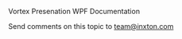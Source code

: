 ﻿Vortex Presenation WPF Documentation




Send comments on this topic to [team@inxton.com](mailto:team@inxton.com?Subject=Vortex%20Presenation%20WPF%20Documentation)
